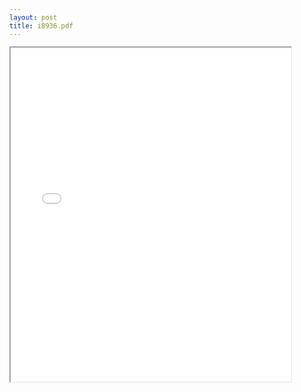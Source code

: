 ```yaml
---
layout: post
title: i8936.pdf
---
```


<div class="pdf-container">
<iframe src="/ea/assets/pdfs/i8936.pdf" height="600" width="100%" allowFullScreen="true"></iframe>
</div>

